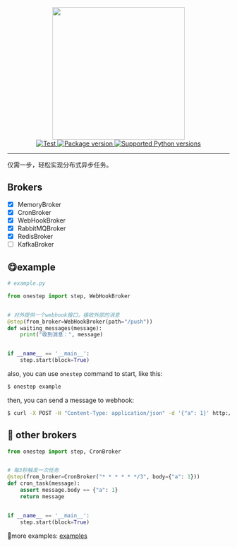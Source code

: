 <div align=center><img src="https://onestep.code05.com/logo-3.svg" width="300"></div>
<div align=center>
<a href="https://github.com/mic1on/onestep/actions/workflows/test.yml?query=event%3Apush+branch%3Amain" target="_blank">
    <img src="https://github.com/mic1on/onestep/workflows/test%20suite/badge.svg?branch=main&event=push" alt="Test">
</a>
<a href="https://pypi.org/project/onestep" target="_blank">
    <img src="https://img.shields.io/pypi/v/onestep.svg" alt="Package version">
</a>

<a href="https://pypi.org/project/onestep" target="_blank">
    <img src="https://img.shields.io/pypi/pyversions/onestep.svg" alt="Supported Python versions">
</a>

</div>
<hr />
仅需一步，轻松实现分布式异步任务。

## Brokers

- [x] MemoryBroker
- [x] CronBroker
- [x] WebHookBroker
- [x] RabbitMQBroker
- [x] RedisBroker
- [ ] KafkaBroker

## 😋example

```python
# example.py

from onestep import step, WebHookBroker


# 对外提供一个webhook接口，接收外部的消息
@step(from_broker=WebHookBroker(path="/push"))
def waiting_messages(message):
    print("收到消息：", message)


if __name__ == '__main__':
    step.start(block=True)
```

also, you can use `onestep` command to start, like this:

```bash
$ onestep example
```

then, you can send a message to webhook:

```bash
$ curl -X POST -H "Content-Type: application/json" -d '{"a": 1}' http://localhost:8090/push
```

## 🤩 other brokers

```python
from onestep import step, CronBroker


# 每3秒触发一次任务
@step(from_broker=CronBroker("* * * * * */3", body={"a": 1}))
def cron_task(message):
    assert message.body == {"a": 1}
    return message


if __name__ == '__main__':
    step.start(block=True)
```

🤔more examples: [examples](example)
